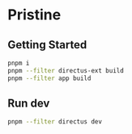 # Pristine

## Getting Started

```sh
pnpm i
pnpm --filter directus-ext build
pnpm --filter app build
```

## Run dev

```sh
pnpm --filter directus dev
```
